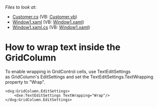 <!-- default file list -->
*Files to look at*:

* [Customer.cs](./CS/WpfApplication1/Customer.cs) (VB: [Customer.vb](./VB/WpfApplication1/Customer.vb))
* [Window1.xaml](./CS/WpfApplication1/Window1.xaml) (VB: [Window1.xaml](./VB/WpfApplication1/Window1.xaml))
* [Window1.xaml.cs](./CS/WpfApplication1/Window1.xaml.cs) (VB: [Window1.xaml](./VB/WpfApplication1/Window1.xaml))
<!-- default file list end -->
# How to wrap text inside the GridColumn


<p>To enable wrapping in GridControl cells, use TextEditSettings as GridColumn's EditSettings and set the TextEditSettings.TextWrapping property to "Wrap".</p>


```xaml
<dxg:GridColumn.EditSettings>
    <dxe:TextEditSettings TextWrapping="Wrap"/>
</dxg:GridColumn.EditSettings>
```



<br/>


